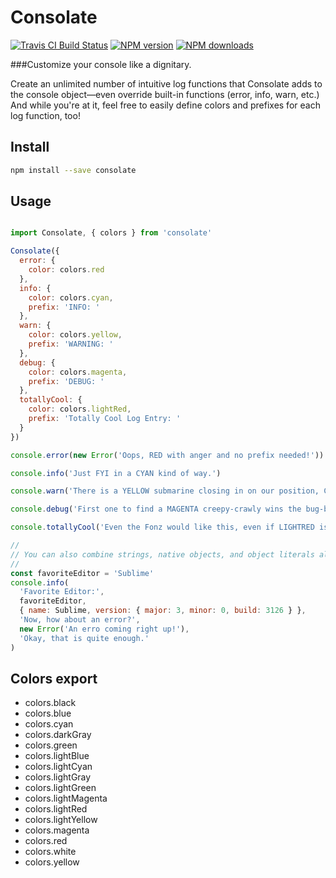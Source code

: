 <!-- TITLE/ -->

<h1>Consolate</h1>

<!-- /TITLE -->

<!-- BADGES/ -->

<span class="badge-travisci"><a href="http://travis-ci.org/rollercodester/consolate" title="Check this project's build status on TravisCI"><img src="https://img.shields.io/travis/rollercodester/consolate/master.svg" alt="Travis CI Build Status" /></a></span>
<span class="badge-npmversion"><a href="https://npmjs.org/package/consolate" title="View this project on NPM"><img src="https://img.shields.io/npm/v/consolate.svg" alt="NPM version" /></a></span>
<span class="badge-npmdownloads"><a href="https://npmjs.org/package/consolate" title="View this project on NPM"><img src="https://img.shields.io/npm/dm/consolate.svg" alt="NPM downloads" /></a></span>

<!-- /BADGES -->

###Customize your console like a dignitary.

<!-- DESCRIPTION/ -->

Create an unlimited number of intuitive log functions that Consolate adds to the console object&mdash;even override built-in functions (error, info, warn, etc.) And while you're at it, feel free to easily define colors and prefixes for each log function, too!

<!-- /DESCRIPTION -->

## Install

```bash
npm install --save consolate
```

## Usage

```javascript

import Consolate, { colors } from 'consolate'

Consolate({
  error: {
    color: colors.red
  },
  info: {
    color: colors.cyan,
    prefix: 'INFO: '
  },
  warn: {
    color: colors.yellow,
    prefix: 'WARNING: '
  },
  debug: {
    color: colors.magenta,
    prefix: 'DEBUG: '
  },
  totallyCool: {
    color: colors.lightRed,
    prefix: 'Totally Cool Log Entry: '
  }
})

console.error(new Error('Oops, RED with anger and no prefix needed!'))

console.info('Just FYI in a CYAN kind of way.')

console.warn('There is a YELLOW submarine closing in on our position, Captain!')

console.debug('First one to find a MAGENTA creepy-crawly wins the bug-bash!')

console.totallyCool('Even the Fonz would like this, even if LIGHTRED is kind of girly.')

//
// You can also combine strings, native objects, and object literals all on one log statement:
//
const favoriteEditor = 'Sublime'
console.info(
  'Favorite Editor:',
  favoriteEditor,
  { name: Sublime, version: { major: 3, minor: 0, build: 3126 } },
  'Now, how about an error?',
  new Error('An erro coming right up!'),
  'Okay, that is quite enough.'
)

```

## Colors export

- colors.black
- colors.blue
- colors.cyan
- colors.darkGray
- colors.green
- colors.lightBlue
- colors.lightCyan
- colors.lightGray
- colors.lightGreen
- colors.lightMagenta
- colors.lightRed
- colors.lightYellow
- colors.magenta
- colors.red
- colors.white
- colors.yellow